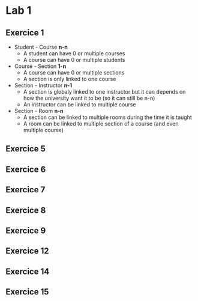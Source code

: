 # Lab 1


## Exercice 1

- Student - Course **n-n**  
    - A student can have 0 or multiple courses
    - A course can have 0 or multiple students
- Course - Section **1-n**
    - A course can have 0 or multiple sections
    - A section is only linked to one course
- Section - Instructor **n-1**
    - A section is globaly linked to one instructor but it can depends on how the university want it to be (so it can still be n-n)
    - An instructor can be linked to multiple course
- Section - Room **n-n**
    - A section can be linked to multiple rooms during the time it is taught
    - A room can be linked to multiple section of a course (and even multiple course)

## Exercice 5

## Exercice 6

## Exercice 7

## Exercice 8

## Exercice 9

## Exercice 12

## Exercice 14

## Exercice 15
